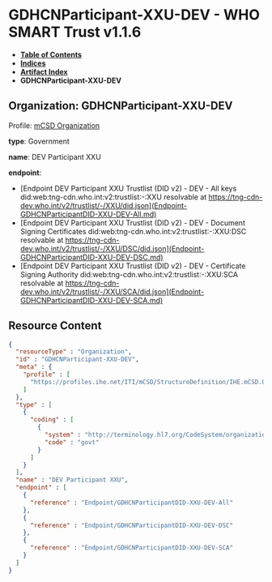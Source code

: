 # GDHCNParticipant-XXU-DEV - WHO SMART Trust v1.1.6

* [**Table of Contents**](toc.md)
* [**Indices**](indices.md)
* [**Artifact Index**](artifacts.md)
* **GDHCNParticipant-XXU-DEV**

## Organization: GDHCNParticipant-XXU-DEV

Profile: [mCSD Organization](https://profiles.ihe.net/ITI/mCSD/4.0.0/StructureDefinition-IHE.mCSD.Organization.html)

**type**: Government

**name**: DEV Participant XXU

**endpoint**: 

* [Endpoint DEV Participant XXU Trustlist (DID v2) - DEV - All keys did:web:tng-cdn.who.int:v2:trustlist:-:XXU resolvable at https://tng-cdn-dev.who.int/v2/trustlist/-/XXU/did.json](Endpoint-GDHCNParticipantDID-XXU-DEV-All.md)
* [Endpoint DEV Participant XXU Trustlist (DID v2) - DEV - Document Signing Certificates did:web:tng-cdn.who.int:v2:trustlist:-:XXU:DSC resolvable at https://tng-cdn-dev.who.int/v2/trustlist/-/XXU/DSC/did.json](Endpoint-GDHCNParticipantDID-XXU-DEV-DSC.md)
* [Endpoint DEV Participant XXU Trustlist (DID v2) - DEV - Certificate Signing Authority did:web:tng-cdn.who.int:v2:trustlist:-:XXU:SCA resolvable at https://tng-cdn-dev.who.int/v2/trustlist/-/XXU/SCA/did.json](Endpoint-GDHCNParticipantDID-XXU-DEV-SCA.md)



## Resource Content

```json
{
  "resourceType" : "Organization",
  "id" : "GDHCNParticipant-XXU-DEV",
  "meta" : {
    "profile" : [
      "https://profiles.ihe.net/ITI/mCSD/StructureDefinition/IHE.mCSD.Organization"
    ]
  },
  "type" : [
    {
      "coding" : [
        {
          "system" : "http://terminology.hl7.org/CodeSystem/organization-type",
          "code" : "govt"
        }
      ]
    }
  ],
  "name" : "DEV Participant XXU",
  "endpoint" : [
    {
      "reference" : "Endpoint/GDHCNParticipantDID-XXU-DEV-All"
    },
    {
      "reference" : "Endpoint/GDHCNParticipantDID-XXU-DEV-DSC"
    },
    {
      "reference" : "Endpoint/GDHCNParticipantDID-XXU-DEV-SCA"
    }
  ]
}

```
